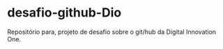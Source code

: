 # desafio-github-Dio
Repositório para, projeto de desafio sobre o git/hub da Digital Innovation One.
